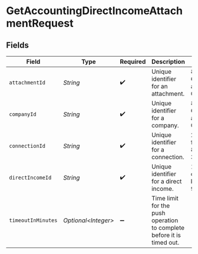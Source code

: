 # GetAccountingDirectIncomeAttachmentRequest


## Fields

| Field                                                                 | Type                                                                  | Required                                                              | Description                                                           | Example                                                               |
| --------------------------------------------------------------------- | --------------------------------------------------------------------- | --------------------------------------------------------------------- | --------------------------------------------------------------------- | --------------------------------------------------------------------- |
| `attachmentId`                                                        | *String*                                                              | :heavy_check_mark:                                                    | Unique identifier for an attachment.                                  | 8a210b68-6988-11ed-a1eb-0242ac120002                                  |
| `companyId`                                                           | *String*                                                              | :heavy_check_mark:                                                    | Unique identifier for a company.                                      | 8a210b68-6988-11ed-a1eb-0242ac120002                                  |
| `connectionId`                                                        | *String*                                                              | :heavy_check_mark:                                                    | Unique identifier for a connection.                                   | 2e9d2c44-f675-40ba-8049-353bfcb5e171                                  |
| `directIncomeId`                                                      | *String*                                                              | :heavy_check_mark:                                                    | Unique identifier for a direct income.                                | 13d946f0-c5d5-42bc-b092-97ece17923ab                                  |
| `timeoutInMinutes`                                                    | *Optional\<Integer>*                                                  | :heavy_minus_sign:                                                    | Time limit for the push operation to complete before it is timed out. |                                                                       |